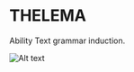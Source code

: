 # THELEMA
Ability Text grammar induction. 

![Alt text](/../images/readme_image_files/destroy_short_lexicalised_rgnf.png?raw=true "Lexicalised Restricted-Greibach Normal Form")
